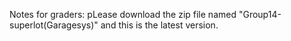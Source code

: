 Notes for graders: pLease download the zip file named "Group14-superlot(Garagesys)" and this is the latest version.
